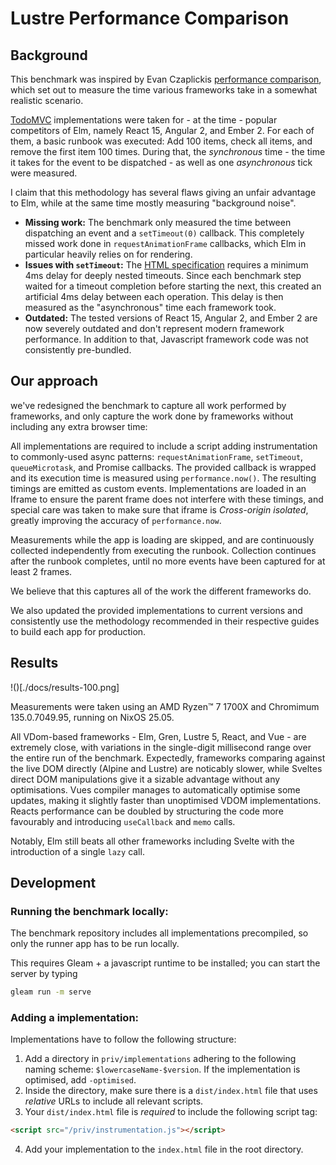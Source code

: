 # Lustre Performance Comparison

## Background

This benchmark was inspired by Evan Czaplickis [performance comparison](https://github.com/evancz/react-angular-ember-elm-performance-comparison/),
which set out to measure the time various frameworks take in a somewhat realistic scenario.

[TodoMVC](https://todomvc.com) implementations were taken for - at the time -
popular competitors of Elm, namely React 15, Angular 2, and Ember 2. For each of
them, a basic runbook was executed: Add 100 items, check all items, and remove
the first item 100 times. During that, the _synchronous_ time - the time it
takes for the event to be dispatched - as well as one _asynchronous_ tick were
measured. 

I claim that this methodology has several flaws giving an unfair advantage to Elm,
while at the same time mostly measuring "background noise".

- **Missing work:** The benchmark only measured the time between dispatching an
  event and a `setTimeout(0)` callback. This completely missed work done in
  `requestAnimationFrame` callbacks, which Elm in particular heavily relies on
  for rendering.
- **Issues with `setTimeout`:** The [HTML specification](https://html.spec.whatwg.org/multipage/timers-and-user-prompts.html#timers)
  requires a minimum 4ms delay for deeply nested timeouts. Since each benchmark
  step waited for a timeout completion before starting the next, this created an
  artificial 4ms delay between each operation. This delay is then measured as the
  "asynchronous" time each framework took.
- **Outdated:** The tested versions of React 15, Angular 2, and Ember 2 are now
  severely outdated and don't represent modern framework performance. In addition
  to that, Javascript framework code was not consistently pre-bundled.

## Our approach

we've redesigned the benchmark to capture all work performed by frameworks, and
only capture the work done by frameworks without including any extra browser
time:
 
All implementations are required to include a script adding instrumentation to
commonly-used async patterns: `requestAnimationFrame`, `setTimeout`,
`queueMicrotask`, and Promise callbacks. The provided callback is wrapped and
its execution time is measured using `performance.now()`. The resulting timings
are emitted as custom events. Implementations are loaded in an Iframe to ensure
the parent frame does not interfere with these timings, and special care was
taken to make sure that iframe is _Cross-origin isolated_, greatly improving the
accuracy of `performance.now`.

Measurements while the app is loading are skipped, and are continuously
collected independently from executing the runbook. Collection continues after
the runbook completes, until no more events have been captured for at least 2
frames.

We believe that this captures all of the work the different frameworks do.

We also updated the provided implementations to current versions and consistently
use the methodology recommended in their respective guides to build each app
for production.

## Results

!()[./docs/results-100.png]

Measurements were taken using an AMD Ryzen™ 7 1700X and Chromimum 135.0.7049.95,
running on NixOS 25.05.

All VDom-based frameworks - Elm, Gren, Lustre 5, React, and Vue - are extremely
close, with variations in the single-digit millisecond range over the entire run
of the benchmark. Expectedly, frameworks comparing against the live DOM directly
(Alpine and Lustre) are noticably slower, while Sveltes direct DOM manipulations
give it a sizable advantage without any optimisations. Vues compiler manages to
automatically optimise some updates, making it slightly faster than unoptimised
VDOM implementations. Reacts performance can be doubled by structuring the
code more favourably and introducing `useCallback` and `memo` calls.

Notably, Elm still beats all other frameworks including Svelte with the
introduction of a single `lazy` call.

## Development

### Running the benchmark locally:

The benchmark repository includes all implementations precompiled, so only the
runner app has to be run locally.

This requires Gleam + a javascript runtime to be installed; you can start the
server by typing

```sh
gleam run -m serve
```

### Adding a implementation:

Implementations have to follow the following structure:

1. Add a directory in `priv/implementations` adhering to the following naming scheme: `$lowercaseName-$version`. If the implementation is optimised, add `-optimised`.
2. Inside the directory, make sure there is a `dist/index.html` file that uses _relative_ URLs to include all relevant scripts.
3. Your `dist/index.html` file is _required_ to include the following script tag:
  ```html
  <script src="/priv/instrumentation.js"></script>
  ```
4. Add your implementation to the `index.html` file in the root directory.

